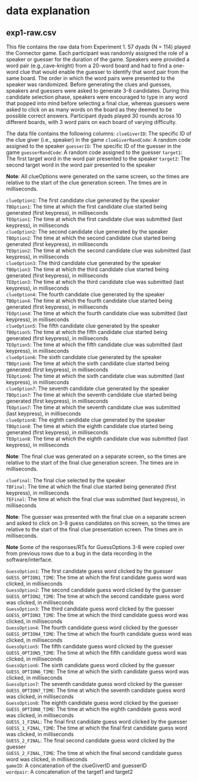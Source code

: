 # data explanation

## exp1-raw.csv
This file contains the raw data from Experiment 1. 57 dyads (N = 114) played the Connector game. Each participant was randomly assigned the role of a speaker or guesser for the duration of the game. Speakers were provided a word pair (e.g.,cave-knight) from a 20-word board and had to find a one-word clue that would enable the guesser to identify that word pair from the same board. The order in which the word pairs were presented to the speaker was randomized. Before generating the clues and guesses, speakers and guessers were asked to generate 3-8 candidates. During this candidate selection phase, speakers were encouraged to type in any word that popped into mind before selecting a final clue, whereas guessers were asked to click on as many words on the board as they deemed to be possible correct answers. Participant dyads played 30 rounds across 10 different boards, with 3 word pairs on each board of varying difficulty. 

The data file contains the following columns:
`clueGiverID`: The specific ID of the clue giver (i.e., speaker) in the game
`clueGiverRandCode`: A random code assigned to the speaker
`guesserID`: The specific ID of the guesser in the game
`guesserRandCode`: A random code assigned to the guesser
`target1`: The first target word in the word pair presented to the speaker
`target2`: The second target word in the word pair presented to the speaker

**Note**: All clueOptions were generated on the same screen, so the times are relative to the start of the clue generation screen. The times are in milliseconds.

`clueOption1`: The first candidate clue generated by the speaker <br>
`TBOption1`: The time at which the first candidate clue started being generated (first keypress), in milliseconds<br>
`TEOption1`: The time at which the first candidate clue was submitted (last keypress), in milliseconds<br>
`clueOption2`: The second candidate clue generated by the speaker<br>
`TBOption2`: The time at which the second candidate clue started being generated (first keypress), in milliseconds<br>
`TEOption2`: The time at which the second candidate clue was submitted (last keypress), in milliseconds<br>
`clueOption3`: The third candidate clue generated by the speaker<br>
`TBOption3`: The time at which the third candidate clue started being generated (first keypress), in milliseconds<br>
`TEOption3`: The time at which the third candidate clue was submitted (last keypress), in milliseconds<br>
`clueOption4`: The fourth candidate clue generated by the speaker<br>
`TBOption4`: The time at which the fourth candidate clue started being generated (first keypress), in milliseconds<br>
`TEOption4`: The time at which the fourth candidate clue was submitted (last keypress), in milliseconds<br>
`clueOption5`: The fifth candidate clue generated by the speaker<br>
`TBOption5`: The time at which the fifth candidate clue started being generated (first keypress), in milliseconds<br>
`TEOption5`: The time at which the fifth candidate clue was submitted (last keypress), in milliseconds<br>
`clueOption6`: The sixth candidate clue generated by the speaker<br>
`TBOption6`: The time at which the sixth candidate clue started being generated (first keypress), in milliseconds<br>
`TEOption6`: The time at which the sixth candidate clue was submitted (last keypress), in milliseconds<br>
`clueOption7`: The seventh candidate clue generated by the speaker<br>
`TBOption7`: The time at which the seventh candidate clue started being generated (first keypress), in milliseconds<br>
`TEOption7`: The time at which the seventh candidate clue was submitted (last keypress), in milliseconds<br>
`clueOption8`: The eighth candidate clue generated by the speaker<br>
`TBOption8`: The time at which the eighth candidate clue started being generated (first keypress), in milliseconds<br>
`TEOption8`: The time at which the eighth candidate clue was submitted (last keypress), in milliseconds<br>

**Note**: The final clue was generated on a separate screen, so the times are relative to the start of the final clue generation screen. The times are in milliseconds.

`clueFinal`: The final clue selected by the speaker<br>
`TBFinal`: The time at which the final clue started being generated (first keypress), in milliseconds<br>
`TEFinal`: The time at which the final clue was submitted (last keypress), in milliseconds<br>

**Note**: The guesser was presented with the final clue on a separate screen and asked to click on 3-8 guess candidates on this screen, so the times are relative to the start of the final clue presentation screen. The times are in milliseconds.

**Note** Some of the responses/RTs for GuessOptions 3-8 were copied over from previous rows due to a bug in the data recording in the software/interface. 

`GuessOption1`: The first candidate guess word clicked by the guesser<br>
`GUESS_OPTION1_TIME`: The time at which the first candidate guess word was clicked, in milliseconds<br>
`GuessOption2`: The second candidate guess word clicked by the guesser<br>
`GUESS_OPTION2_TIME`: The time at which the second candidate guess word was clicked, in milliseconds<br>
`GuessOption3`: The third candidate guess word clicked by the guesser<br>
`GUESS_OPTION3_TIME`: The time at which the third candidate guess word was clicked, in milliseconds<br>
`GuessOption4`: The fourth candidate guess word clicked by the guesser<br>
`GUESS_OPTION4_TIME`: The time at which the fourth candidate guess word was clicked, in milliseconds<br>
`GuessOption5`: The fifth candidate guess word clicked by the guesser<br>
`GUESS_OPTION5_TIME`: The time at which the fifth candidate guess word was clicked, in milliseconds<br>
`GuessOption6`: The sixth candidate guess word clicked by the guesser<br>
`GUESS_OPTION6_TIME`: The time at which the sixth candidate guess word was clicked, in milliseconds<br>
`GuessOption7`: The seventh candidate guess word clicked by the guesser<br>
`GUESS_OPTION7_TIME`: The time at which the seventh candidate guess word was clicked, in milliseconds<br>
`GuessOption8`: The eighth candidate guess word clicked by the guesser<br>
`GUESS_OPTION8_TIME`: The time at which the eighth candidate guess word was clicked, in milliseconds<br>
`GUESS_1_FINAL`: The final first candidate guess word clicked by the guesser<br>
`GUESS_1_FINAL_TIME`: The time at which the final first candidate guess word was clicked, in milliseconds<br>
`GUESS_2_FINAL`: The final second candidate guess word clicked by the guesser<br>
`GUESS_2_FINAL_TIME`: The time at which the final second candidate guess word was clicked, in milliseconds<br>
`gameID`: A concatenation of the clueGiverID and guesserID<br>
`wordpair`: A concatenation of the target1 and target2<br>
